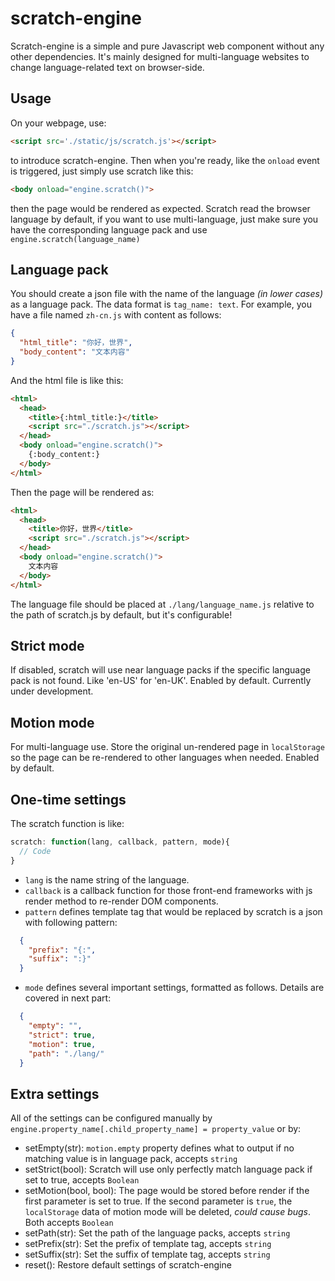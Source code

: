 # scratch-engine
Scratch-engine is a simple and pure Javascript web component without any other dependencies. It's mainly designed for multi-language websites to change language-related text on browser-side.

## Usage
On your webpage, use:
```html
<script src='./static/js/scratch.js'></script>
```
to introduce scratch-engine. Then when you're ready, like the `onload` event is triggered, just simply use scratch like this:
```html
<body onload="engine.scratch()">
```
then the page would be rendered as expected. Scratch read the browser language by default, if you want to use multi-language, just make sure you have the corresponding language pack and use `engine.scratch(language_name)`

## Language pack
You should create a json file with the name of the language *(in lower cases)* as a language pack. The data format is `tag_name: text`. For example, you have a file named `zh-cn.js` with content as follows:
```json
{
  "html_title": "你好，世界",
  "body_content": "文本内容"
}
```
And the html file is like this:
```html
<html>
  <head>
    <title>{:html_title:}</title>
    <script src="./scratch.js"></script>
  </head>
  <body onload="engine.scratch()">
    {:body_content:}
  </body>
</html>
```
Then the page will be rendered as:
```html
<html>
  <head>
    <title>你好，世界</title>
    <script src="./scratch.js"></script>
  </head>
  <body onload="engine.scratch()">
    文本内容
  </body>
</html>
```
The language file should be placed at `./lang/language_name.js` relative to the path of scratch.js by default, but it's configurable!

## Strict mode
If disabled, scratch will use near language packs if the specific language pack is not found. Like 'en-US' for 'en-UK'. Enabled by default. Currently under development.

## Motion mode
For multi-language use. Store the original un-rendered page in `localStorage` so the page can be re-rendered to other languages when needed. Enabled by default.

## One-time settings
The scratch function is like:
```js
scratch: function(lang, callback, pattern, mode){
  // Code
}
```
- `lang` is the name string of the language.
- `callback` is a callback function for those front-end frameworks with js render method to re-render DOM components.
- `pattern` defines template tag that would be replaced by scratch is a json with following pattern:
```json
  {
    "prefix": "{:",
    "suffix": ":}"
  }
```
- `mode` defines several important settings, formatted as follows. Details are covered in next part:
```json
  {
    "empty": "",
    "strict": true,
    "motion": true,
    "path": "./lang/"
  }
```

## Extra settings
All of the settings can be configured manually by `engine.property_name[.child_property_name] = property_value` or by:
- setEmpty(str): `motion.empty` property defines what to output if no matching value is in language pack, accepts `string`
- setStrict(bool): Scratch will use only perfectly match language pack if set to true, accepts `Boolean`
- setMotion(bool, bool): The page would be stored before render if the first parameter is set to true. If the second parameter is `true`, the `localStorage` data of motion mode will be deleted, *could cause bugs*. Both accepts `Boolean`
- setPath(str): Set the path of the language packs, accepts `string`
- setPrefix(str): Set the prefix of template tag, accepts `string`
- setSuffix(str): Set the suffix of template tag, accepts `string`
- reset(): Restore default settings of scratch-engine
